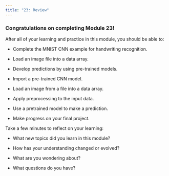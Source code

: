 ```yaml
---
title: "23: Review"
---
```


<img style="display: none;" src="https://static.bc-edx.com/data/dl-1-2/m23/lms/img/banner.jpg" alt="lesson banner" />

### Congratulations on completing Module 23!

After all of your learning and practice in this module, you should be able to:


* Complete the MNIST CNN example for handwriting recognition.

* Load an image file into a data array.

* Develop predictions by using pre-trained models.

* Import a pre-trained CNN model.

* Load an image from a file into a data array.

* Apply preprocessing to the input data.

* Use a pretrained model to make a prediction.

* Make progress on your final project.

Take a few minutes to reflect on your learning:

* What new topics did you learn in this module?

* How has your understanding changed or evolved?

* What are you wondering about?

* What questions do you have?
